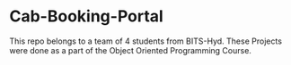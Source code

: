 # Cab-Booking-Portal
This repo belongs to a team of 4 students from BITS-Hyd.
These Projects were done as a part of the Object Oriented Programming Course.

